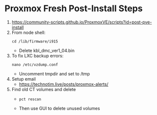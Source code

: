 # Proxmox Fresh Post-Install Steps

1. https://community-scripts.github.io/ProxmoxVE/scripts?id=post-pve-install
2. From node shell:
   ```
   cd /lib/firmware/i915
   ```
   - Delete kbl_dmc_ver1_04.bin
4. To fix LXC backup errors:
   ```
   nano /etc/vzdump.conf
   ```
     - Uncomment tmpdir and set to /tmp
6. Setup email
      - https://technotim.live/posts/proxmox-alerts/
7. Find old CT volumes and delete
      - ```
        pct rescan
        ```
      - Then use GUI to delete unused volumes
